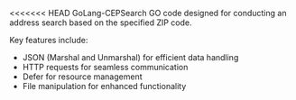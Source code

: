 <<<<<<< HEAD
GoLang-CEPSearch
GO code designed for conducting an address search based on the specified ZIP code.

Key features include:

- JSON (Marshal and Unmarshal) for efficient data handling
- HTTP requests for seamless communication
- Defer for resource management
- File manipulation for enhanced functionality
